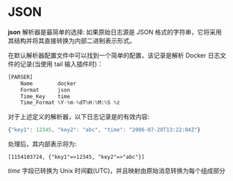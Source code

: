 # JSON

**json** 解析器是最简单的选择: 如果原始日志源是 JSON 格式的字符串，它将采用其结构并将其直接转换为内部二进制表示形式。

在默认解析器配置文件中可以找到一个简单的配置，该记录是解析 Docker 日志文件的记录\(当使用 tail 输入插件时\)：

```python
[PARSER]
    Name        docker
    Format      json
    Time_Key    time
    Time_Format %Y-%m-%dT%H:%M:%S %z
```

对于上述定义的解析器，以下日志记录是的有效内容:

```javascript
{"key1": 12345, "key2": "abc", "time": "2006-07-28T13:22:04Z"}
```

处理后，其内部表示将为:

```text
[1154103724, {"key1"=>12345, "key2"=>"abc"}]
```

_time_ 字段已转换为 Unix 时间戳\(UTC\)，并且映射由原始消息转换为每个组成部分

